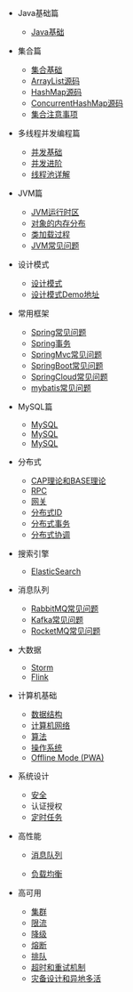 - Java基础篇

  - [Java基础](/Java/basis/Java%E5%9F%BA%E7%A1%80.md)
  
- 集合篇

  - [集合基础](/Java/collection/Java集合基础.md)
  - [ArrayList源码](/Java/collection/arraylist-source-code.md)
  - [HashMap源码](/Java/collection/hashmap-source-code.md)
  - [ConcurrentHashMap源码](/Java/collection/concurrent-hash-map-source-code.md)
  - [集合注意事项](/Java/collection/集合注意事项.md)
  
  
- 多线程并发编程篇

  - [并发基础](/Java/concurrent/java并发基础.md)
  - [并发进阶](/Java/concurrent/java并发进阶.md)
  - [线程池详解](/Java/concurrent/thread-pool.md)
  
- JVM篇

  - [JVM运行时区](/Java/jvm/jvm-partition.md)
  - [对象的内存分布](/Java/jvm/Java对象内存分布.md)
  - [类加载过程](/Java/jvm/jvm-类加载过程.md)
  - [JVM常见问题](/Java/jvm/jvm-常见问题.md)
  
- 设计模式

  - [设计模式](/Java/design-pattern/23种设计模式.md)
  - [设计模式Demo地址](https://github.com/ITenderL/design_pattern)
  
- 常用框架
  
  - [Spring常见问题](/system-design/framework/spring/spring-basis.md)
  - [Spring事务](/system-design/framework/spring/spring-transaction.md)
  - [SpringMvc常见问题](/system-design/framework/spring/spring-mvc-basis.md)
  - [SpringBoot常见问题](/system-design/framework/spring/spring-boot-basis.md)
  - [SpringCloud常见问题](/system-design/framework/springcloud/spring-cloud-basis.md)
  - [mybatis常见问题](/system-design/framework/mybatis/mybatis-basis.md)
  
- MySQL篇

  - [MySQL](configuration.md)
  - [MySQL](configuration.md)
  - [MySQL](configuration.md)

- 分布式

  - [CAP理论和BASE理论](CAP.md)
  - [RPC](rpc.md)
  - [网关](gateway.md)
  - [分布式ID](分布式ID.md)
  - [分布式事务](分布式事务.md)
  - [分布式协调](分布式协调.md)
  
- 搜索引擎

  - [ElasticSearch](/distributed-middleware/elasticsearch/elasticsearch.md)
  
- 消息队列
  
  - [RabbitMQ常见问题](/distributed-middleware/mq/RabbitMQ.md)
  - [Kafka常见问题](/distributed-middleware/mq/kafka.md)
  - [RocketMQ常见问题](/distributed-middleware/mq/rocketmq.md)
  
- 大数据

  - [Storm](/bigdata/storm/)
  - [Flink](/bigdata/flink/)
  
  
- 计算机基础

  - [数据结构](deploy.md)
  - [计算机网络](helpers.md)
  - [算法](vue.md)
  - [操作系统](cdn.md)
  - [Offline Mode (PWA)](pwa.md)

- 系统设计

  - [安全](安全.md)
  - 认证授权
  - [定时任务](定时任务.md)

- 高性能

  - [消息队列](消息队列.md)

  - [负载均衡](负载均衡.md)

- 高可用

  - [集群](集群.md)
  - [限流](限流.md)
  - [降级](降级.md)
  - [熔断](熔断.md)
  - [排队](排队.md)
  - [超时和重试机制](超时重试.md)
  - [灾备设计和异地多活](灾备和异地多活.md)
